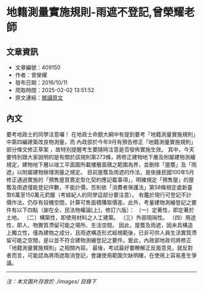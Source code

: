 # 地籍測量實施規則-雨遮不登記,曾榮耀老師

## 文章資訊
- 文章編號：409150
- 作者：曾榮耀
- 發布日期：2016/10/11
- 爬取時間：2025-02-02 13:51:52
- 原文連結：[閱讀原文](https://real-estate.get.com.tw/Columns/detail.aspx?no=409150)

## 內文
要考地政士的同學注意囉！
在地政士命題大綱中有提到要考「地籍測量實施規則」中第四編建築改良物測量，而
內政部於今年9月有預告修正「地籍測量實施規則」部分條文修正草案
，故特別提醒考生要隨時注意是否發佈實施生效。
其中，今天要特別跟大家說明的是有關於該規則第273條，將修正建物地下層及附屬建物測繪規定，建物地下層以竣工平面圖所載樓層面積之範圍為界，並刪除「屋簷」及「雨遮」以附屬建物辦理測量之規定。
目前屋簷及雨遮的作法，是依據民國100年5月修正通過實施的「預售屋買賣定型化契約應記載事項」，明確規定「預售屋」的屋簷及雨遮僅能登記坪數，不能計價，否則依「消費者保護法」第58條規定處新臺幣6萬至150萬元罰鍰（考經紀人的同學這部分要注意）。
有鑑於現行可登記不計價作法，仍存有投機空間，計算可售面積賺取價差。此外，考量建物測繪登記之要件有以下四點（謝在全，民法物權論[上]，修訂六版）：
（一）定著性，即定著於土地。
（二）構築性，即使用材料之人工建築。
（三）外部阻隔性。
（四）用途性，即人、物實質滯留可能之場所、生活空間。
因此，屋簷及雨遮，因未具構造上獨立性，僅為建物之成分，且雨遮構造形式經規範後，已非可供人員生活實質滯留可能之空間，是以並不符合建物測繪登記之要件。爰此，內政部地政司將修正「地籍測量實施規則」之相關內容。
最後，考試最好要瞭解正反面意見，就反對者而言，可能認為將雨遮取消登記，會讓使用範圍欠缺明確，在使用上容易產生爭議。

---
*注：本文圖片存放於 ./images/ 目錄下*
